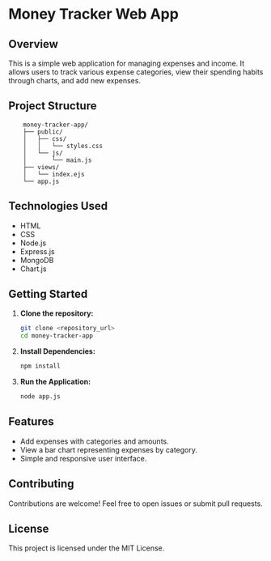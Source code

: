 # Money Tracker Web App

## Overview

This is a simple web application for managing expenses and income. It allows users to track various expense categories, view their spending habits through charts, and add new expenses.

## Project Structure

    
        money-tracker-app/
        ├── public/
        │   ├── css/
        │   │   └── styles.css
        │   └── js/
        │       └── main.js 
        ├── views/
        │   └── index.ejs
        └── app.js

      

## Technologies Used

- HTML
- CSS
- Node.js
- Express.js
- MongoDB
- Chart.js

## Getting Started

1. **Clone the repository:**

   ```bash
   git clone <repository_url>
   cd money-tracker-app
2. **Install Dependencies:**
   ```bash
   npm install
3. **Run the Application:**
   ```bash
   node app.js

## Features
- Add expenses with categories and amounts.
- View a bar chart representing expenses by category.
- Simple and responsive user interface.

## Contributing
Contributions are welcome! Feel free to open issues or submit pull requests.

## License
This project is licensed under the MIT License.
